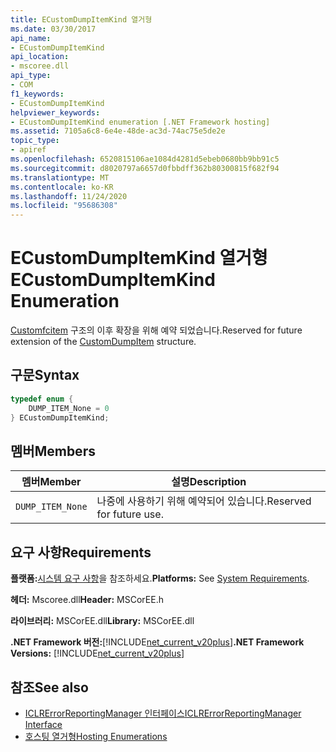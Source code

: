 ```yaml
---
title: ECustomDumpItemKind 열거형
ms.date: 03/30/2017
api_name:
- ECustomDumpItemKind
api_location:
- mscoree.dll
api_type:
- COM
f1_keywords:
- ECustomDumpItemKind
helpviewer_keywords:
- ECustomDumpItemKind enumeration [.NET Framework hosting]
ms.assetid: 7105a6c8-6e4e-48de-ac3d-74ac75e5de2e
topic_type:
- apiref
ms.openlocfilehash: 6520815106ae1084d4281d5ebeb0680bb9bb91c5
ms.sourcegitcommit: d8020797a6657d0fbbdff362b80300815f682f94
ms.translationtype: MT
ms.contentlocale: ko-KR
ms.lasthandoff: 11/24/2020
ms.locfileid: "95686308"
---
```

# <a name="ecustomdumpitemkind-enumeration"></a><span data-ttu-id="8a02c-102">ECustomDumpItemKind 열거형</span><span class="sxs-lookup"><span data-stu-id="8a02c-102">ECustomDumpItemKind Enumeration</span></span>

<span data-ttu-id="8a02c-103">[Customfcitem](customdumpitem-structure.md) 구조의 이후 확장을 위해 예약 되었습니다.</span><span class="sxs-lookup"><span data-stu-id="8a02c-103">Reserved for future extension of the [CustomDumpItem](customdumpitem-structure.md) structure.</span></span>  
  
## <a name="syntax"></a><span data-ttu-id="8a02c-104">구문</span><span class="sxs-lookup"><span data-stu-id="8a02c-104">Syntax</span></span>  
  
```cpp  
typedef enum {  
    DUMP_ITEM_None = 0  
} ECustomDumpItemKind;  
```  
  
## <a name="members"></a><span data-ttu-id="8a02c-105">멤버</span><span class="sxs-lookup"><span data-stu-id="8a02c-105">Members</span></span>  
  
|<span data-ttu-id="8a02c-106">멤버</span><span class="sxs-lookup"><span data-stu-id="8a02c-106">Member</span></span>|<span data-ttu-id="8a02c-107">설명</span><span class="sxs-lookup"><span data-stu-id="8a02c-107">Description</span></span>|  
|------------|-----------------|  
|`DUMP_ITEM_None`|<span data-ttu-id="8a02c-108">나중에 사용하기 위해 예약되어 있습니다.</span><span class="sxs-lookup"><span data-stu-id="8a02c-108">Reserved for future use.</span></span>|  
  
## <a name="requirements"></a><span data-ttu-id="8a02c-109">요구 사항</span><span class="sxs-lookup"><span data-stu-id="8a02c-109">Requirements</span></span>  

 <span data-ttu-id="8a02c-110">**플랫폼:**[시스템 요구 사항](../../get-started/system-requirements.md)을 참조하세요.</span><span class="sxs-lookup"><span data-stu-id="8a02c-110">**Platforms:** See [System Requirements](../../get-started/system-requirements.md).</span></span>  
  
 <span data-ttu-id="8a02c-111">**헤더:** Mscoree.dll</span><span class="sxs-lookup"><span data-stu-id="8a02c-111">**Header:** MSCorEE.h</span></span>  
  
 <span data-ttu-id="8a02c-112">**라이브러리:** MSCorEE.dll</span><span class="sxs-lookup"><span data-stu-id="8a02c-112">**Library:** MSCorEE.dll</span></span>  
  
 <span data-ttu-id="8a02c-113">**.NET Framework 버전:**[!INCLUDE[net_current_v20plus](../../../../includes/net-current-v20plus-md.md)]</span><span class="sxs-lookup"><span data-stu-id="8a02c-113">**.NET Framework Versions:** [!INCLUDE[net_current_v20plus](../../../../includes/net-current-v20plus-md.md)]</span></span>  
  
## <a name="see-also"></a><span data-ttu-id="8a02c-114">참조</span><span class="sxs-lookup"><span data-stu-id="8a02c-114">See also</span></span>

- [<span data-ttu-id="8a02c-115">ICLRErrorReportingManager 인터페이스</span><span class="sxs-lookup"><span data-stu-id="8a02c-115">ICLRErrorReportingManager Interface</span></span>](iclrerrorreportingmanager-interface.md)
- [<span data-ttu-id="8a02c-116">호스팅 열거형</span><span class="sxs-lookup"><span data-stu-id="8a02c-116">Hosting Enumerations</span></span>](hosting-enumerations.md)
